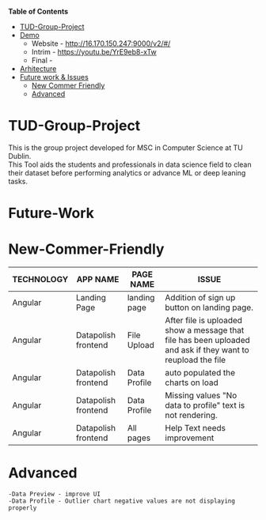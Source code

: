 <!-- START doctoc generated TOC please keep comment here to allow auto update -->
<!-- DON'T EDIT THIS SECTION, INSTEAD RE-RUN doctoc TO UPDATE -->
**Table of Contents**  

- [TUD-Group-Project](#tud-group-project)
- [Demo](#tud-group-project)
    - Website - http://16.170.150.247:9000/v2/#/
    - Intrim - https://youtu.be/YrE9eb8-xTw
    - Final - 
- [Arhitecture](#tud-group-project)
- [Future work & Issues](#Future-Work)
    - [New Commer Friendly](#New-Commer-Friendly)
    - [Advanced](#Advanced)

<!-- END doctoc generated TOC please keep comment here to allow auto update -->

# TUD-Group-Project

This is the group project developed for MSC in Computer Science at TU Dublin.
<br/>
    This Tool aids the students and professionals in data science field to clean their dataset before performing analytics or advance ML or deep leaning tasks.

# Future-Work

# New-Commer-Friendly



|  TECHNOLOGY |APP NAME   |PAGE NAME   |ISSUE   |
|---|---|---|---|
|   Angular| Landing Page  |  landing page |  Addition of sign up button on landing page. |
|  Angular |  Datapolish frontend | File Upload  | After file is uploaded show a message that file has been uploaded and ask if they want to reupload the file  |
|  Angular |  Datapolish frontend | Data Profile  |  auto populated the charts on load |
|  Angular |  Datapolish frontend | Data Profile  |  Missing values "No data to profile" text is not rendering. |
|  Angular |  Datapolish frontend | All pages  |  Help Text needs improvement |
    
    
# Advanced
    -Data Preview - improve UI
    -Data Profile - Outlier chart negative values are not displaying properly

